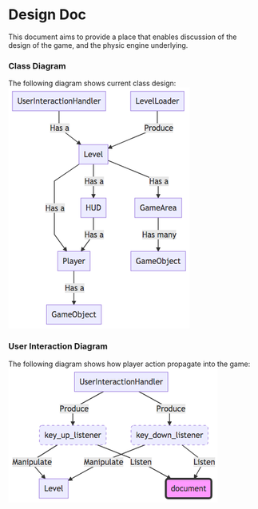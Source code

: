 # Design Doc
This document aims to provide a place that enables discussion of the design of the game, and the physic engine underlying.

### Class Diagram
The following diagram shows current class design:
![class_diagram](./class_diagram.png)


### User Interaction Diagram
The following diagram shows how player action propagate into the game:
![ui_diagram](./user_interaction_diagram.png)
